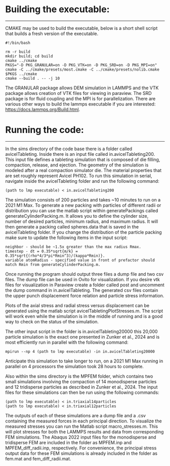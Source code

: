 # Building the executable:
-------------------------------------------------------------------------------

CMAKE may be used to build the executable, below is a short shell script that builds a fresh version of the executable.

    #!/bin/bash

    rm -r build
    mkdir build; cd build 
    cmake ../cmake
    PKGS="-D PKG_GRANULAR=on -D PKG_VTK=on -D PKG_SRD=on -D PKG_MPI=on"
    cmake -C ../cmake/presets/most.cmake -C ../cmake/presets/nolib.cmake $PKGS ../cmake
    cmake --build . -- -j 10

The GRANULAR package allows DEM simulation in LAMMPS and the VTK package allows creation of VTK files for viewing in paraview. The SRD package is for fluid coupling and the MPI is for parallelization. There are various other ways to build the lammps executable if you are interested: https://docs.lammps.org/Build.html.


# Running the code:
-------------------------------------------------------------------------------

In the sims directory of the code base there is a folder called avicelTableting. Inside there is an input file called in.avicelTableting200. This input file defines a tableting simulation that is composed of die filling, compaction, release, and ejection. The geometry of the simulation is modeled after a real compaction simulator die. The material properties that are set roughly represent Avicel PH102. To run this simulation in serial, navigate inside the avicelTableting folder and run the following command:

    (path to lmp executable) < in.avicelTableting200

The simulation consists of 200 particles and takes ~10 minutes to run on a 2021 M1 Max. To generate a new packing with particles of different radii or distribution you can use the matlab script within generatePackings called generateCylinderPacking.m. It allows you to define the cylinder size, number of desired particles, minimum radius, and maximum radius. It will then generate a packing called spheres.data that is saved in the avicelTableting folder. If you change the distribution of the particle packing make sure to update the following items in the input script:

    neighbor - should be ~1.5x greater than the max radius Rmax.
    timestep - dt = 0.35*sqrt{m/k} = 0.35*sqrt{(rho*4/3*pi*Rmin^3)/(kappa*Rmin)}.
    variable atomRadius - specified value in front of prefactor should match Rmin from generateCylinderPacking.m.

Once running the program should output three files a dump file and two csv files. The dump file can be used in Ovito for visualization. If you desire vtk files for visualization in Paraview create a folder called post and uncomment the dump command in in.avicelTableting. The generated csv files contain the upper punch displacement force relation and particle stress information.

Plots of the axial stress and radial stress versus displacement can be generated using the matlab script avicelTabletingPlotStresses.m. The script will work even while the simulation is in the middle of running and is a good way to check on the status of the simulation.

The other input script in the folder is in.avicelTableting20000 this 20,000 particle simulation is the exact one presented in Zunker et al., 2024 and is most efficiently run in parallel with the following command:

    mpirun --np 4 (path to lmp executable) -in in.avicelTableting20000 

Anticipate this simulation to take longer to run, on a 2021 M1 Max running in parallel on 4 processors the simulation took 28 hours to complete.

Also within the sims directory is the MPFEM folder, which contains two small simulations involving the compaction of 14 monodisperse particles and 12 tridisperse particles as described in Zunker et al., 2024. The input files for these simulations can then be run using the following commands:

    (path to lmp executable) < in.triaxial14particles
    (path to lmp executable) < in.triaxial12particles 

The outputs of each of these simulations are a dump file and a .csv containing the measured forces in each principal direction. To visualize the measured stresses you can run the Matlab script macro_stresses.m. This will plot stresses for both the LAMMPS results and data from corresponding FEM simulations. The Abaqus 2022 input files for the monodisperse and tridisperse FEM are included in the folder as MPFEM.inp and MPFEM_diff_radii.inp, respectively. For convenience, the principal stress output data for these FEM simulations is already included in the folder as fem.mat and fem_diff_radii.mat.   